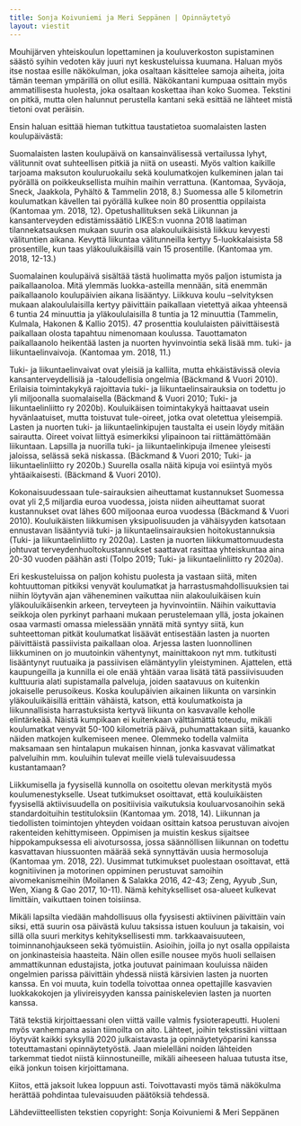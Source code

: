 ```yaml
---
title: Sonja Koivuniemi ja Meri Seppänen | Opinnäytetyö
layout: viestit
---
```

Mouhijärven yhteiskoulun lopettaminen ja kouluverkoston supistaminen säästö syihin vedoten käy juuri nyt keskusteluissa kuumana. Haluan myös itse nostaa esille näkökulman, joka osaltaan käsittelee samoja aiheita, joita tämän teeman ympärillä on ollut esillä. Näkökantani kumpuaa osittain myös ammatillisesta huolesta, joka osaltaan koskettaa ihan koko Suomea. Tekstini on pitkä, mutta olen halunnut perustella kantani sekä esittää ne lähteet mistä tietoni ovat peräisin.

Ensin haluan esittää hieman tutkittua taustatietoa suomalaisten lasten koulupäivästä:

Suomalaisten lasten koulupäivä on kansainvälisessä vertailussa lyhyt, välitunnit ovat suhteellisen pitkiä ja niitä on useasti. Myös valtion kaikille tarjoama maksuton kouluruokailu sekä koulumatkojen kulkeminen jalan tai pyörällä on poikkeuksellista muihin maihin verrattuna. (Kantomaa, Syväoja, Sneck, Jaakkola, Pyhältö & Tammelin 2018, 8.) Suomessa alle 5 kilometrin koulumatkan kävellen tai pyörällä kulkee noin 80 prosenttia oppilaista (Kantomaa ym. 2018, 12). Opetushallituksen sekä Liikunnan ja kansanterveyden edistämissäätiö LIKES:n vuonna 2018 laatiman tilannekatsauksen mukaan suurin osa alakouluikäisistä liikkuu kevyesti välituntien aikana. Kevyttä liikuntaa välitunneilla kertyy 5-luokkalaisista 58 prosentille, kun taas yläkouluikäisillä vain 15 prosentille. (Kantomaa ym. 2018, 12-13.)

Suomalainen koulupäivä sisältää tästä huolimatta myös paljon istumista ja paikallaanoloa. Mitä ylemmäs luokka-asteilla mennään, sitä enemmän paikallaanolo koulupäivien aikana lisääntyy. Liikkuva koulu –selvityksen mukaan alakoululaisilla kertyy päivittäin paikallaan vietettyä aikaa yhteensä 6 tuntia 24 minuuttia ja yläkoululaisilla 8 tuntia ja 12 minuuttia (Tammelin, Kulmala, Hakonen & Kallio 2015). 47 prosenttia koululaisten päivittäisestä paikallaan olosta tapahtuu nimenomaan koulussa. Tauottamaton paikallaanolo heikentää lasten ja nuorten hyvinvointia sekä lisää mm. tuki- ja liikuntaelinvaivoja. (Kantomaa ym. 2018, 11.)

Tuki- ja liikuntaelinvaivat ovat yleisiä ja kalliita, mutta ehkäistävissä olevia kansanterveydellisiä ja -taloudellisia ongelmia (Bäckmand & Vuori 2010). Erilaisia toimintakykyä rajoittavia tuki- ja liikuntaelinsairauksia on todettu jo yli miljoonalla suomalaisella (Bäckmand & Vuori 2010; Tuki- ja liikuntaelinliitto ry 2020b). Kouluikäisen toimintakykyä haittaavat usein hyvänlaatuiset, mutta toistuvat tule-oireet, jotka ovat oletettua yleisempiä. Lasten ja nuorten tuki- ja liikuntaelinkipujen taustalta ei usein löydy mitään sairautta. Oireet voivat liittyä esimerkiksi ylipainoon tai riittämättömään liikuntaan. Lapsilla ja nuorilla tuki- ja liikuntaelinkipuja ilmenee yleisesti jaloissa, selässä sekä niskassa. (Bäckmand & Vuori 2010; Tuki- ja liikuntaelinliitto ry 2020b.) Suurella osalla näitä kipuja voi esiintyä myös yhtäaikaisesti. (Bäckmand & Vuori 2010).

Kokonaisuudessaan tule-sairauksien aiheuttamat kustannukset Suomessa ovat yli 2,5 miljardia euroa vuodessa, joista niiden aiheuttamat suorat kustannukset ovat lähes 600 miljoonaa euroa vuodessa (Bäckmand & Vuori 2010). Kouluikäisten liikkumisen yksipuolisuuden ja vähäisyyden katsotaan ennustavan lisääntyviä tuki- ja liikuntaelinsairauksien hoitokustannuksia (Tuki- ja liikuntaelinliitto ry 2020a). Lasten ja nuorten liikkumattomuudesta johtuvat terveydenhuoltokustannukset saattavat rasittaa yhteiskuntaa aina 20-30 vuoden päähän asti (Tolpo 2019; Tuki- ja liikuntaelinliitto ry 2020a).

Eri keskusteluissa on paljon kohistu puolesta ja vastaan siitä, miten kohtuuttoman pitkiksi venyvät koulumatkat ja harrastusmahdollisuuksien tai niihin löytyvän ajan väheneminen vaikuttaa niin alakouluikäisen kuin yläkouluikäisenkin arkeen, terveyteen ja hyvinvointiin. Näihin vaikuttavia seikkoja olen pyrkinyt parhaani mukaan perustelemaan yllä, josta jokainen osaa varmasti omassa mielessään ynnätä mitä syntyy siitä, kun suhteettoman pitkät koulumatkat lisäävät entisestään lasten ja nuorten päivittäistä passiivista paikallaan oloa. Arjessa lasten luonnollinen liikkuminen on jo muutoinkin vähentynyt, mainittakoon nyt mm. tutkitusti lisääntynyt ruutuaika ja passiivisen elämäntyylin yleistyminen. Ajattelen, että kaupungeilla ja kunnilla ei ole enää yhtään varaa lisätä tätä passiivisuuden kulttuuria alati supistamalla palveluja, joiden saatavuus on kuitenkin jokaiselle perusoikeus. Koska koulupäivien aikainen liikunta on varsinkin yläkouluikäisillä erittäin vähäistä, katson, että koulumatkoista ja liikunnallisista harrastuksista kertyvä liikunta on kasvavalle keholle elintärkeää. Näistä kumpikaan ei kuitenkaan välttämättä toteudu, mikäli koulumatkat venyvät 50-100 kilometriä päivä, puhumattakaan siitä, kauanko näiden matkojen kulkemiseen menee. Olemmeko todella valmiita maksamaan sen hintalapun mukaisen hinnan, jonka kasvavat välimatkat palveluihin mm. kouluihin tulevat meille vielä tulevaisuudessa kustantamaan?

Liikkumisella ja fyysisellä kunnolla on osoitettu olevan merkitystä myös koulumenestykselle. Useat tutkimukset osoittavat, että kouluikäisten fyysisellä aktiivisuudella on positiivisia vaikutuksia kouluarvosanoihin sekä standardoituihin testituloksiin (Kantomaa ym. 2018, 14). Liikunnan ja tiedollisten toimintojen yhteyden voidaan osittain katsoa perustuvan aivojen rakenteiden kehittymiseen. Oppimisen ja muistin keskus sijaitsee hippokampuksessa eli aivotursossa, jossa säännöllisen liikunnan on todettu kasvattavan hiussuonten määrää sekä synnyttävän uusia hermosoluja (Kantomaa ym. 2018, 22). Uusimmat tutkimukset puolestaan osoittavat, että kognitiivinen ja motorinen oppiminen perustuvat samoihin aivomekanismeihin (Moilanen & Salakka 2016, 42-43; Zeng, Ayyub ,Sun, Wen, Xiang & Gao 2017, 10-11). Nämä kehitykselliset osa-alueet kulkevat limittäin, vaikuttaen toinen toisiinsa.

Mikäli lapsilta viedään mahdollisuus olla fyysisesti aktiivinen päivittäin vain siksi, että suurin osa päivästä kuluu taksissa istuen kouluun ja takaisin, voi sillä olla suuri merkitys kehityksellisesti mm. tarkkaavaisuuteen, toiminnanohjaukseen sekä työmuistiin. Asioihin, joilla jo nyt osalla oppilaista on jonkinasteisia haasteita. Näin ollen esille nousee myös huoli sellaisen ammattikunnan edustajista, jotka joutuvat painimaan kouluissa näiden ongelmien parissa päivittäin yhdessä niistä kärsivien lasten ja nuorten kanssa. En voi muuta, kuin todella toivottaa onnea opettajille kasvavien luokkakokojen ja ylivireisyyden kanssa painiskelevien lasten ja nuorten kanssa.

Tätä tekstiä kirjoittaessani olen viittä vaille valmis fysioterapeutti. Huoleni myös vanhempana asian tiimoilta on aito. Lähteet, joihin tekstissäni viittaan löytyvät kaikki syksyllä 2020 julkaistavasta ja opinnäytetyöparini kanssa toteuttamastani opinnäytetyöstä. Jaan mielelläni noiden lähteiden tarkemmat tiedot niistä kiinnostuneille, mikäli aiheeseen haluaa tutusta itse, eikä jonkun toisen kirjoittamana.

Kiitos, että jaksoit lukea loppuun asti. Toivottavasti myös tämä näkökulma herättää pohdintaa tulevaisuuden päätöksiä tehdessä.

Lähdeviitteellisten tekstien copyright: Sonja Koivuniemi & Meri Seppänen
